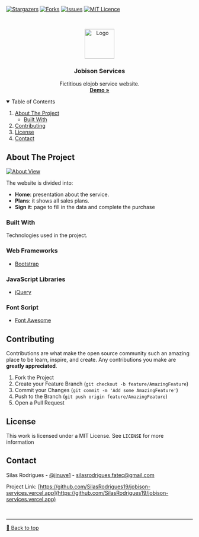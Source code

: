 [![Stargazers][stars-shield]][stars-url]
[![Forks][forks-shield]][forks-url]
[![Issues][issues-shield]][issues-url]
[![MIT Licence][license-shield]][license-url]


<!-- PROJECT LOGO -->
<br />
<p align="center">
  <a href="https://jobison-services.vercel.app">
    <img src="http://bit.ly/2SIgaxB" alt="Logo" width="80" height="80">
  </a>

  <h3 align="center">Jobison Services</h3>

  <p align="center">
    Fictitious elojob service website.
    <br />
    <a href="https://jobison-services.vercel.app"><strong>Demo »</strong></a>
    <br />
  </p>
</p>



<!-- TABLE OF CONTENTS -->
<details open="open">
  <summary>Table of Contents</summary>
  <ol>
    <li>
      <a href="#about-the-project">About The Project</a>
      <ul>
        <li><a href="#built-with">Built With</a></li>
      </ul>
    </li>
    <li><a href="#contributing">Contributing</a></li>
    <li><a href="#license">License</a></li>
    <li><a href="#contact">Contact</a></li>
  </ol>
</details>



<!-- ABOUT THE PROJECT -->
## About The Project

[![About View][About View]](https://github.com/SilasRodrigues19/jobison-services.vercel.app)



The website is divided into:
* **Home**: presentation about the service.
* **Plans**: it shows all sales plans.
* **Sign it**: page to fill in the data and complete the purchase

### Built With

Technologies used in the project.

### Web Frameworks
* [Bootstrap](https://getbootstrap.com)

### JavaScript Libraries
* [jQuery](https://jquery.com)

### Font Script
* [Font Awesome](https://fontawesome.com)



<!-- CONTRIBUTING -->
## Contributing

Contributions are what make the open source community such an amazing place to be learn, inspire, and create. Any contributions you make are **greatly appreciated**.

1. Fork the Project
2. Create your Feature Branch (`git checkout -b feature/AmazingFeature`)
3. Commit your Changes (`git commit -m 'Add some AmazingFeature'`)
4. Push to the Branch (`git push origin feature/AmazingFeature`)
5. Open a Pull Request


<!-- LICENSE -->
## License

This work is licensed under a MIT License. See `LICENSE` for more information


<!-- CONTACT -->
## Contact

Silas Rodrigues - [@jinuye1](https://twitter.com/jinuye1) - silasrodrigues.fatec@gmail.com

Project Link: [https://github.com/SilasRodrigues19/jobison-services.vercel.app](https://github.com/SilasRodrigues19/jobison-services.vercel.app)

   
   <!-- MARKDOWN LINKS & IMAGES -->
<!-- https://www.markdownguide.org/basic-syntax/#reference-style-links -->
[contributors-shield]: https://img.shields.io/github/contributors/SilasRodrigues19/jobison-services.vercel.app.svg?style=for-the-badge
[contributors-url]: https://github.com/SilasRodrigues19/jobison-services.vercel.app/graphs/contributors
[forks-shield]: https://img.shields.io/github/forks/SilasRodrigues19/jobison-services.vercel.app.svg?style=for-the-badge
[forks-url]: https://github.com/SilasRodrigues19/jobison-services.vercel.app/network/members
[stars-shield]: https://img.shields.io/github/stars/SilasRodrigues19/jobison-services.vercel.app.svg?style=for-the-badge
[stars-url]: https://github.com/SilasRodrigues19/jobison-services.vercel.app/stargazers
[issues-shield]: https://img.shields.io/github/issues/SilasRodrigues19/jobison-services.vercel.app.svg?style=for-the-badge
[issues-url]: https://github.com/SilasRodrigues19/jobison-services.vercel.app/issues
[license-shield]: https://img.shields.io/github/license/SilasRodrigues19/jobison-services.vercel.app.svg?style=for-the-badge
[license-url]: https://github.com/SilasRodrigues19/jobison-services.vercel.app/blob/master/LICENSE
[About View]: https://github.com/SilasRodrigues19/jobison-services.vercel.app/blob/master/img/preview.gif

<br><hr>
[🔼 Back to top](#Jobison-Services)


